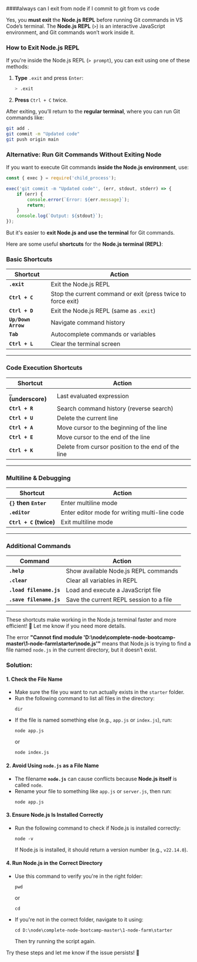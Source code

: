####always can I exit from node if I commit to git from vs code

Yes, you **must exit** the **Node.js REPL** before running Git commands in VS Code’s terminal. The **Node.js REPL** (`>`) is an interactive JavaScript environment, and Git commands won’t work inside it.

### **How to Exit Node.js REPL**
If you're inside the Node.js REPL (`> prompt`), you can exit using one of these methods:
1. **Type** `.exit` and press `Enter`:
   ```sh
   > .exit
   ```
2. **Press** `Ctrl + C` twice.

After exiting, you’ll return to the **regular terminal**, where you can run Git commands like:
```sh
git add .
git commit -m "Updated code"
git push origin main
```

### **Alternative: Run Git Commands Without Exiting Node**
If you want to execute Git commands **inside the Node.js environment**, use:
```js
const { exec } = require('child_process');

exec('git commit -m "Updated code"', (err, stdout, stderr) => {
    if (err) {
        console.error(`Error: ${err.message}`);
        return;
    }
    console.log(`Output: ${stdout}`);
});
```
But it's easier to **exit Node.js and use the terminal** for Git commands.


Here are some useful **shortcuts** for the **Node.js terminal (REPL)**:  

### **Basic Shortcuts**  
| Shortcut | Action |
|----------|--------|
| **`.exit`** | Exit the Node.js REPL |
| **`Ctrl + C`** | Stop the current command or exit (press twice to force exit) |
| **`Ctrl + D`** | Exit the Node.js REPL (same as `.exit`) |
| **`Up/Down Arrow`** | Navigate command history |
| **`Tab`** | Autocomplete commands or variables |
| **`Ctrl + L`** | Clear the terminal screen |

---

### **Code Execution Shortcuts**  
| Shortcut | Action |
|----------|--------|
| **`_` (underscore)** | Last evaluated expression |
| **`Ctrl + R`** | Search command history (reverse search) |
| **`Ctrl + U`** | Delete the current line |
| **`Ctrl + A`** | Move cursor to the beginning of the line |
| **`Ctrl + E`** | Move cursor to the end of the line |
| **`Ctrl + K`** | Delete from cursor position to the end of the line |

---

### **Multiline & Debugging**  
| Shortcut | Action |
|----------|--------|
| **`{}` then `Enter`** | Enter multiline mode |
| **`.editor`** | Enter editor mode for writing multi-line code |
| **`Ctrl + C` (twice)** | Exit multiline mode |

---

### **Additional Commands**  
| Command | Action |
|---------|--------|
| **`.help`** | Show available Node.js REPL commands |
| **`.clear`** | Clear all variables in REPL |
| **`.load filename.js`** | Load and execute a JavaScript file |
| **`.save filename.js`** | Save the current REPL session to a file |

---

These shortcuts make working in the Node.js terminal faster and more efficient! 🚀 Let me know if you need more details.

The error **"Cannot find module 'D:\node\complete-node-bootcamp-master\1-node-farm\starter\node.js'"** means that Node.js is trying to find a file named `node.js` in the current directory, but it doesn’t exist.  

### Solution:
#### 1. **Check the File Name**
   - Make sure the file you want to run actually exists in the `starter` folder.
   - Run the following command to list all files in the directory:  
     ```
     dir
     ```
   - If the file is named something else (e.g., `app.js` or `index.js`), run:
     ```
     node app.js
     ```
     or
     ```
     node index.js
     ```

#### 2. **Avoid Using `node.js` as a File Name**
   - The filename **`node.js`** can cause conflicts because **Node.js itself** is called `node`.
   - Rename your file to something like `app.js` or `server.js`, then run:
     ```
     node app.js
     ```

#### 3. **Ensure Node.js Is Installed Correctly**
   - Run the following command to check if Node.js is installed correctly:
     ```
     node -v
     ```
     If Node.js is installed, it should return a version number (e.g., `v22.14.0`).

#### 4. **Run Node.js in the Correct Directory**
   - Use this command to verify you're in the right folder:
     ```
     pwd
     ```
     or  
     ```
     cd
     ```
   - If you're not in the correct folder, navigate to it using:
     ```
     cd D:\node\complete-node-bootcamp-master\1-node-farm\starter
     ```
     Then try running the script again.

Try these steps and let me know if the issue persists! 🚀